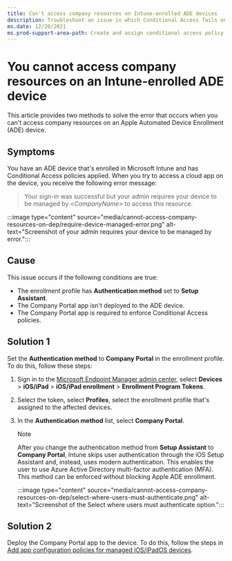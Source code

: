 ```yaml
---
title: Can't access company resources on Intune-enrolled ADE devices
description: Troubleshoot an issue in which Conditional Access fails on an Apple Automated Device Enrollment (ADE) device that's enrolled in Microsoft Intune.
ms.date: 12/20/2021
ms.prod-support-area-path: Create and assign conditional access policy
---
```

# You cannot access company resources on an Intune-enrolled ADE device

This article provides two methods to solve the error that occurs when you can't access company resources on an Apple Automated Device Enrollment (ADE) device.

## Symptoms

You have an ADE device that's enrolled in Microsoft Intune and has Conditional Access policies applied. When you try to access a cloud app on the device, you receive the following error message:

> Your sign-in was successful but your admin requires your device to be managed by <*CompanyName*> to access this resource.

:::image type="content" source="media/cannot-access-company-resources-on-dep/require-device-managed-error.png" alt-text="Screenshot of your admin requires your device to be managed by error.":::

## Cause

This issue occurs if the following conditions are true:

- The enrollment profile has **Authentication method** set to **Setup Assistant**.
- The Company Portal app isn't deployed to the ADE device.
- The Company Portal app is required to enforce Conditional Access policies.

## Solution 1

Set the **Authentication method** to **Company Portal** in the enrollment profile. To do this, follow these steps:

1. Sign in to the [Microsoft Endpoint Manager admin center](https://go.microsoft.com/fwlink/?linkid=2109431), select **Devices** > **iOS/iPad** > **iOS/iPad enrollment** > **Enrollment Program Tokens**.

2. Select the token, select **Profiles**, select the enrollment profile that's assigned to the affected devices.

3. In the **Authentication method** list, select **Company Portal**.

    > [!NOTE]
    > After you change the authentication method from **Setup Assistant** to **Company Portal**, Intune skips user authentication through the iOS Setup Assistant and, instead, uses modern authentication. This enables the user to use Azure Active Directory multi-factor authentication (MFA). This method can be enforced without blocking Apple ADE enrollment.

    :::image type="content" source="media/cannot-access-company-resources-on-dep/select-where-users-must-authenticate.png" alt-text="Screenshot of the Select where users must authenticate option.":::

## Solution 2

Deploy the Company Portal app to the device. To do this, follow the steps in [Add app configuration policies for managed iOS/iPadOS devices](/mem/intune/apps/app-configuration-policies-use-ios#configure-the-company-portal-app-to-support-ios-and-ipados-dep-devices).
